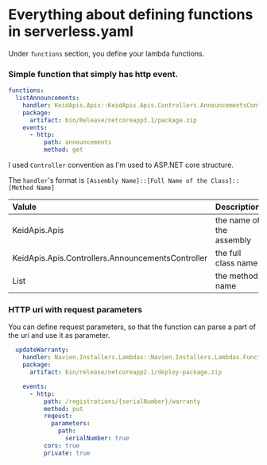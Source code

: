 # Everything about defining functions in serverless.yaml

Under `functions` section, you define your lambda functions. 

### Simple function that simply has http event.

```yaml
functions:
  listAnnouncements:
    handler: KeidApis.Apis::KeidApis.Apis.Controllers.AnnouncementsController::List
    package:
      artifact: bin/Release/netcoreapp3.1/package.zip
    events:
      - http:
          path: announcements
          method: get

```

I used `Controller` convention as I'm used to ASP.NET core structure. 

The `handler`'s format is `[Assembly Name]::[Full Name of the Class]::[Method Name]` 

| Valule | Description |
| :--- | :--- |
| KeidApis.Apis | the name of the assembly |
| KeidApis.Apis.Controllers.AnnouncementsController | the full class name |
| List | the method name |



### HTTP uri with request parameters

You can define request parameters, so that the function can parse a part of the uri and use it as parameter.

```yaml
  updateWarranty:
    handler: Navien.Installers.Lambdas::Navien.Installers.Lambdas.Functions.RegistrationsController::WarrantyPut
    package:
      artifact: bin/release/netcoreapp2.1/deploy-package.zip

    events:
      - http:
          path: /registrations/{serialNumber}/warranty
          method: put
          reqeust:
            parameters:
              path:
                serialNumber: true
          cors: true
          private: true

```


